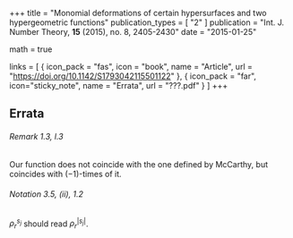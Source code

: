 +++
title = "Monomial deformations of certain hypersurfaces and two hypergeometric functions"
publication_types = [ "2" ]
publication = "Int. J. Number Theory, **15** (2015), no. 8, 2405-2430"
date = "2015-01-25"

math = true

links = [ { icon_pack = "fas", icon = "book", name = "Article", url = "https://doi.org/10.1142/S1793042115501122" }, { icon_pack = "far", icon="sticky_note", name = "Errata", url = "???.pdf" } ]
+++

## Errata

###### Remark 1.3, l.3
Our function does not coincide with the one defined by McCarthy, but coincides with $(-1)$-times of it.

###### Notation 3.5, (ii), 1.2
$\rho_r^{s_j}$ should read $\rho_r^{|s_j|}$.
